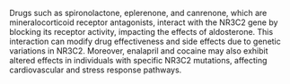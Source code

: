 Drugs such as spironolactone, eplerenone, and canrenone, which are mineralocorticoid receptor antagonists, interact with the NR3C2 gene by blocking its receptor activity, impacting the effects of aldosterone. This interaction can modify drug effectiveness and side effects due to genetic variations in NR3C2. Moreover, enalapril and cocaine may also exhibit altered effects in individuals with specific NR3C2 mutations, affecting cardiovascular and stress response pathways.